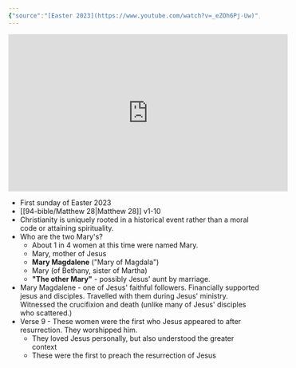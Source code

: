 ```yaml
---
{"source":"[Easter 2023](https://www.youtube.com/watch?v=_eZOh6Pj-Uw)","clipped":"2023-12-10","dg-publish":true,"grade":1,"context":"Personal","type":"Resource","status":"Evergreen","topic":["Sermon"],"dateCreated":"2023-12-10","sermonSeries":"2023 Easter","permalink":"/sermons/2023-04-09-easter-2023/","dgPassFrontmatter":true}
---
```



<iframe width="560" height="315" src="https://www.youtube-nocookie.com/embed/_eZOh6Pj-Uw" title="YouTube video player" frameborder="0" allow="accelerometer; autoplay; clipboard-write; encrypted-media; gyroscope; picture-in-picture" allowfullscreen></iframe>

* First sunday of Easter 2023
* [[94-bible/Matthew 28\|Matthew 28]] v1-10
* Christianity is uniquely rooted in a historical event rather than a moral code or attaining spirituality.
* Who are the two Mary's?
	* About 1 in 4 women at this time were named Mary.
	* Mary, mother of Jesus
	* **Mary Magdalene** ("Mary of Magdala")
	* Mary (of Bethany, sister of Martha)
	* **"The other Mary"** - possibly Jesus' aunt by marriage.
* Mary Magdalene - one of Jesus' faithful followers. Financially supported jesus and disciples. Travelled with them during Jesus' ministry. Witnessed the crucifixion and death (unlike many of Jesus' disciples who scattered.)
* Verse 9 - These women were the first who Jesus appeared to after resurrection. They worshipped him.
	* They loved Jesus personally, but also understood the greater context
	* These were the first to preach the resurrection of Jesus
